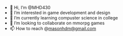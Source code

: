 - 👋 Hi, I’m @MHD430
- 👀 I’m interested in game development and design
- 🌱 I’m currently learning compuster science in college
- 💞️ I’m looking to collaborate on mmorpg games
- 📫 How to reach @masonhdm@gmail.com

